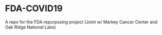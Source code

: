 # FDA-COVID19
A repo for the FDA repurposing project (Joint w/ Markey Cancer Center and Oak Ridge National Labs)
